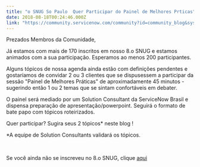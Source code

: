 ```yaml
---
title: "o SNUG So Paulo  Quer Participar do Painel de Melhores Prticas"
date: 2018-08-18T00:24:46.000Z
link: "https://community.servicenow.com/community?id=community_blog&sys_id=9b4e52e0dbc82b80a39a0b55ca9619f7"
---
```

<p>Prezados Membros da Comunidade, </p>
<p>Já estamos com mais de 170 inscritos em nosso 8.o SNUG e estamos animados com a sua participação. Esperamos ao menos 200 participantes. </p>
<p>Alguns tópicos de nossa agenda ainda estão com definições pendentes e gostaríamos de convidar 2 ou 3 clientes que se dispusessem a participar da sessão &#34;Painel de Melhores Práticas&#34; de aproximadamente 45 minutos - sugerindo então 1 ou 2 temas que se sintam confortáveis em debater. </p>
<p>O painel será mediado por um Solution Consultant da ServiceNow Brasil e dispensa preparação de apresentação/powerpoint. Seguirá o formato de bate papo com tópicos roteirizados. </p>
<p>Quer participar? Sugira seus 2 tópicos* neste blog ! </p>
<p>*A equipe de Solution Consultants validará os tópicos.</p>
<p> </p>
<p>Se você ainda não se inscreveu no 8.o SNUG, clique <a title="aqui" href="https://go.servicenow.com/LP&#61;10925?elqTrackId&#61;D56B2419C8483826596C5AEF5ADDEC2D&amp;elq&#61;089508b47c8645a89b07e0e7d8fa291a&amp;elqaid&#61;27135&amp;elqat&#61;1&amp;elqCampaignId&#61;" rel="nofollow">aqui</a></p>
<p> </p>